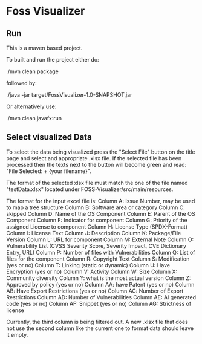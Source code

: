 <h1>Foss Visualizer</h1>

<h2>Run</h2>

This is a maven based project.

To built and run the project either do:

./mvn clean package

followed by:

./java -jar target/FossVisualizer-1.0-SNAPSHOT.jar

Or alternatively use:

./mvn clean javafx:run

<h2>Select visualized Data</h2>

To select the data being visualized press the "Select File" button on the title page and select and appropriate .xlsx file.
If the selected file has been processed then the texts next to the button will become green and read: "File Selected: + {your filename}".

The format of the selected xlsx file must match the one of the file named "testData.xlsx" located under FOSS-Visualizer/src/main/resources.

The format for the input excel file is:
Column A: Issue Number, may be used to map a tree structure
Column B: Software area or category
Column C: skipped
Column D: Name of the OS Component
Column E: Parent of the OS Component
Column F: Indicator for component
Column G: Priority of the assigned License to component
Column H: License Type (SPDX-Format)
Column I: License Text
Column J: Description
Column K: Package/File Version
Column L: URL for component
Column M: External Note
Column O: Vulnerability List (CVSS Severity Score, Severity Impact, CVE Dictionary Entry, URL)
Column P: Number of files with Vulnerabilities
Column Q: List of files for the component
Column R: Copyright Text
Column S: Modification (yes or no)
Column T: Linking (static or dynamic)
Column U: Have Encryption (yes or no)
Column V: Activity
Column W: Size
Column X: Community diversity
Column Y: what is the most actual version
Column Z: Approved by policy (yes or no)
Column AA: have Patent (yes or no)
Column AB: Have Export Restrictions (yes or no)
Column AC: Number of Export Restrictions
Column AD: Number of Vulnerabilities
Column AE: AI generated code (yes or no)
Column AF: Snippet (yes or no)
Column AG: Strictness of license

Currently, the third column is being filtered out. A new .xlsx file that does not use the second column like the current one to format data should leave it empty.